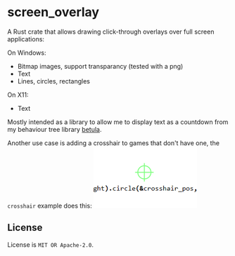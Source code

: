 # screen_overlay

A Rust crate that allows drawing click-through overlays over full screen applications:

On Windows:
- Bitmap images, support transparancy (tested with a png)
- Text
- Lines, circles, rectangles

On X11:
- Text

Mostly intended as a library to allow me to display text as a countdown from my behaviour tree library [betula](https://github.com/iwanders/betula/).

Another use case is adding a crosshair to games that don't have one, the `crosshair` example does this:
![crosshair](./examples/crosshair_image.png)

## License
License is `MIT OR Apache-2.0`.
